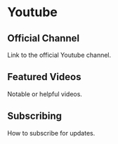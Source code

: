 # Youtube

## Official Channel
Link to the official Youtube channel.

## Featured Videos
Notable or helpful videos.

## Subscribing
How to subscribe for updates.